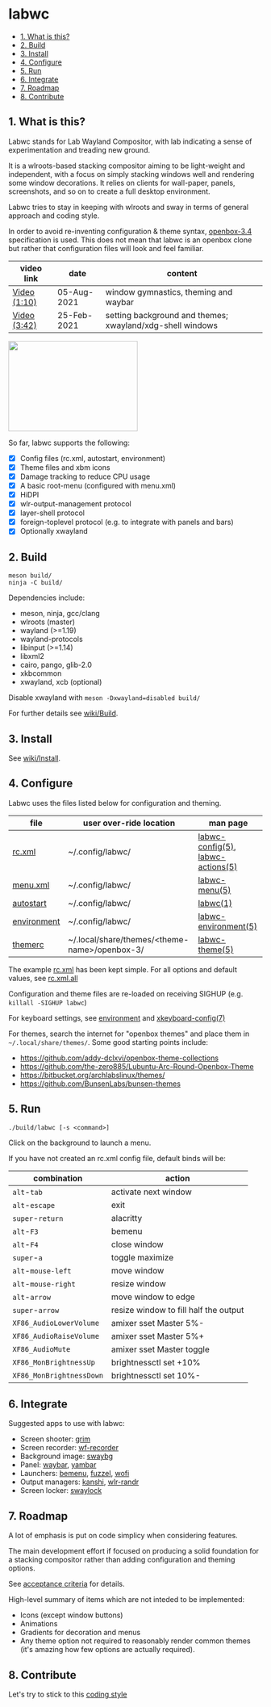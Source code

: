 # labwc

- [1. What is this?](#1-what-is-this)
- [2. Build](#2-build)
- [3. Install](#3-install)
- [4. Configure](#4-configure)
- [5. Run](#5-run)
- [6. Integrate](#6-integrate)
- [7. Roadmap](#7-roadmap)
- [8. Contribute](#7-contribute)

## 1. What is this?

Labwc stands for Lab Wayland Compositor, with lab indicating a sense of experimentation and treading new ground.

It is a wlroots-based stacking compositor aiming to be light-weight and independent, with a focus on simply stacking windows well and rendering some window decorations. It relies on clients for wall-paper, panels, screenshots, and so on to create a full desktop environment.

Labwc tries to stay in keeping with wlroots and sway in terms of general approach and coding style.

In order to avoid re-inventing configuration & theme syntax, [openbox-3.4] specification is used. This does not mean that labwc is an openbox clone but rather that configuration files will look and feel familiar.

| video link     | date        | content
| -------------- | ------------| -------
| [Video (1:10)] | 05-Aug-2021 | window gymnastics, theming and waybar
| [Video (3:42)] | 25-Feb-2021 | setting background and themes; xwayland/xdg-shell windows

<a href="https://raw.githubusercontent.com/wiki/johanmalm/labwc/images/scrot3.png">
  <img src="https://raw.githubusercontent.com/wiki/johanmalm/labwc/images/scrot3x.png" width="256px" height="179px">
</a>

So far, labwc supports the following:

- [x] Config files (rc.xml, autostart, environment)
- [x] Theme files and xbm icons
- [x] Damage tracking to reduce CPU usage
- [x] A basic root-menu (configured with menu.xml)
- [x] HiDPI
- [x] wlr-output-management protocol
- [x] layer-shell protocol
- [x] foreign-toplevel protocol (e.g. to integrate with panels and bars)
- [x] Optionally xwayland

## 2. Build

    meson build/
    ninja -C build/

Dependencies include:

- meson, ninja, gcc/clang
- wlroots (master)
- wayland (>=1.19)
- wayland-protocols
- libinput (>=1.14)
- libxml2
- cairo, pango, glib-2.0
- xkbcommon
- xwayland, xcb (optional)

Disable xwayland with `meson -Dxwayland=disabled build/`

For further details see [wiki/Build].

## 3. Install

See [wiki/Install](https://github.com/johanmalm/labwc/wiki/Install).

## 4. Configure

Labwc uses the files listed below for configuration and theming.

| file          | user over-ride location                         | man page
| ------------- | ----------------------------------------------- | --------
| [rc.xml]      | ~/.config/labwc/                                | [labwc-config(5)], [labwc-actions(5)]
| [menu.xml]    | ~/.config/labwc/                                | [labwc-menu(5)]
| [autostart]   | ~/.config/labwc/                                | [labwc(1)]
| [environment] | ~/.config/labwc/                                | [labwc-environment(5)]
| [themerc]     | ~/.local/share/themes/\<theme-name\>/openbox-3/ | [labwc-theme(5)]

The example [rc.xml] has been kept simple. For all options and default values, see [rc.xml.all]

Configuration and theme files are re-loaded on receiving SIGHUP (e.g. `killall -SIGHUP labwc`)

For keyboard settings, see [environment] and [xkeyboard-config(7)]

For themes, search the internet for "openbox themes" and place them in `~/.local/share/themes/`. Some good starting points include:

- https://github.com/addy-dclxvi/openbox-theme-collections
- https://github.com/the-zero885/Lubuntu-Arc-Round-Openbox-Theme
- https://bitbucket.org/archlabslinux/themes/
- https://github.com/BunsenLabs/bunsen-themes

## 5. Run

    ./build/labwc [-s <command>]

Click on the background to launch a menu.

If you have not created an rc.xml config file, default binds will be:

| combination              | action
| ------------------------ | ------
| `alt`-`tab`              | activate next window
| `alt`-`escape`           | exit
| `super`-`return`         | alacritty
| `alt`-`F3`               | bemenu
| `alt`-`F4`               | close window
| `super`-`a`              | toggle maximize
| `alt`-`mouse-left`       | move window
| `alt`-`mouse-right`      | resize window
| `alt`-`arrow`            | move window to edge
| `super`-`arrow`          | resize window to fill half the output
| `XF86_AudioLowerVolume`  | amixer sset Master 5%-
| `XF86_AudioRaiseVolume`  | amixer sset Master 5%+
| `XF86_AudioMute`         | amixer sset Master toggle
| `XF86_MonBrightnessUp`   | brightnessctl set +10%
| `XF86_MonBrightnessDown` | brightnessctl set 10%-

## 6. Integrate

Suggested apps to use with labwc:

- Screen shooter: [grim]
- Screen recorder: [wf-recorder]
- Background image: [swaybg]
- Panel: [waybar], [yambar]
- Launchers: [bemenu], [fuzzel], [wofi]
- Output managers: [kanshi], [wlr-randr]
- Screen locker: [swaylock]

## 7. Roadmap

A lot of emphasis is put on code simplicy when considering features.

The main development effort if focused on producing a solid foundation for a
stacking compositor rather than adding configuration and theming options.

See [acceptance criteria] for details.

High-level summary of items which are not inteded to be implemented:

- Icons (except window buttons)
- Animations
- Gradients for decoration and menus
- Any theme option not required to reasonably render common themes (it's amazing
  how few options are actually required).

## 8. Contribute

Let's try to stick to this [coding style]

[openbox-3.4]: https://github.com/danakj/openbox

[rc.xml]: docs/rc.xml
[rc.xml.all]: docs/rc.xml.all
[menu.xml]: docs/menu.xml
[autostart]: docs/autostart
[environment]: docs/environment
[themerc]: docs/themerc

[labwc(1)]: https://raw.githubusercontent.com/johanmalm/labwc/master/docs/labwc.1.scd
[labwc-config(5)]: https://raw.githubusercontent.com/johanmalm/labwc/master/docs/labwc-config.5.scd
[labwc-menu(5)]: https://raw.githubusercontent.com/johanmalm/labwc/master/docs/labwc-menu.5.scd
[labwc-environment(5)]: https://raw.githubusercontent.com/johanmalm/labwc/master/docs/labwc-environment.5.scd
[labwc-theme(5)]: https://raw.githubusercontent.com/johanmalm/labwc/master/docs/labwc-theme.5.scd
[labwc-actions(5)]: https://raw.githubusercontent.com/johanmalm/labwc/master/docs/labwc-actions.5.scd
[xkeyboard-config(7)]: https://manpages.debian.org/testing/xkb-data/xkeyboard-config.7.en.html

[wiki/Build]: https://github.com/johanmalm/labwc/wiki/Build

[grim]: https://github.com/emersion/grim
[wf-recorder]: https://github.com/ammen99/wf-recorder
[swaybg]: https://github.com/swaywm/swaybg
[waybar]: https://github.com/Alexays/Waybar
[yambar]: https://codeberg.org/dnkl/yambar
[bemenu]: https://github.com/Cloudef/bemenu
[fuzzel]: https://codeberg.org/dnkl/fuzzel
[wofi]: https://hg.sr.ht/~scoopta/wofi
[kanshi]: https://github.com/emersion/kanshi.git
[wlr-randr]: https://github.com/emersion/wlr-randr.git
[swaylock]: https://github.com/swaywm/swaylock

[acceptance criteria]: https://github.com/johanmalm/labwc/wiki/Acceptance-criteria
[complete]: https://github.com/johanmalm/labwc/wiki/Minimum-viable-product-complete-items
[outstanding]: https://github.com/johanmalm/labwc/wiki/Minimum-viable-product-outstanding-items

[Video (1:10)]: https://youtu.be/AU_M3n_FS-E
[Video (3:42)]: https://youtu.be/rE1bQjSVJzg

[coding style]: https://git.sr.ht/~sircmpwn/cstyle
